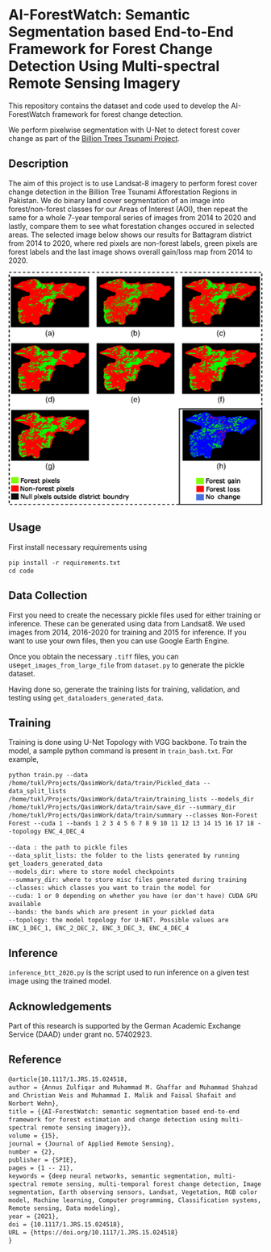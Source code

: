 
# AI-ForestWatch: Semantic Segmentation based End-to-End Framework for Forest Change Detection Using Multi-spectral Remote Sensing Imagery

This repository contains the dataset and code used to develop the AI-ForestWatch framework for forest change detection. 

We perform pixelwise segmentation with U-Net to detect forest cover change as part of the [Billion Trees Tsunami Project](https://en.wikipedia.org/wiki/Billion_Tree_Tsunami).

## Description

The aim of this project is to use Landsat-8 imagery to perform forest cover change detection in the Billion Tree Tsunami Afforestation Regions in Pakistan. We do binary land cover segmentation of an image into forest/non-forest classes for our Areas of Interest (AOI), then repeat the same for a whole 7-year temporal series of images from 2014 to 2020 and lastly, compare them to see what forestation changes occured in selected areas. The selected image below shows our results for Battagram district from 2014 to 2020, where red pixels are non-forest labels, green pixels are forest labels and the last image shows overall gain/loss map from 2014 to 2020.

![Red and Green Heatmap for Forest Cover Change in Battagram](final-battagram-change.png "Forest Cover Change in Battagram")


## Usage
First install necessary requirements using 

    pip install -r requirements.txt
    cd code

## Data Collection
First you need to create the necessary pickle files used for either training or inference. These can be generated using data from Landsat8. We used images from 2014, 2016-2020 for training and 2015 for inference. If you want to use your own files, then you can use Google Earth Engine.

Once you obtain the necessary `.tiff` files, you can use`get_images_from_large_file` from `dataset.py` to generate the pickle dataset.

Having done so, generate the training lists for training, validation, and testing using `get_dataloaders_generated_data`. 

## Training
Training is done using U-Net Topology with VGG backbone. To train the model, a sample python command is present in `train_bash.txt`. For example, 

    python train.py --data /home/tukl/Projects/QasimWork/data/train/Pickled_data --data_split_lists /home/tukl/Projects/QasimWork/data/train/training_lists --models_dir /home/tukl/Projects/QasimWork/data/train/save_dir --summary_dir /home/tukl/Projects/QasimWork/data/train/summary --classes Non-Forest Forest --cuda 1 --bands 1 2 3 4 5 6 7 8 9 10 11 12 13 14 15 16 17 18 --topology ENC_4_DEC_4
    
    --data : the path to pickle files
    --data_split_lists: the folder to the lists generated by running get_loaders_generated_data
    --models_dir: where to store model checkpoints
    --summary_dir: where to store misc files generated during training
    --classes: which classes you want to train the model for
    --cuda: 1 or 0 depending on whether you have (or don't have) CUDA GPU available
    --bands: the bands which are present in your pickled data
    --topology: the model topology for U-NET. Possible values are ENC_1_DEC_1, ENC_2_DEC_2, ENC_3_DEC_3, ENC_4_DEC_4 

## Inference
`inference_btt_2020.py` is the script used to run inference on a given test image using the trained model.

## Acknowledgements
Part of this research is supported by the German Academic Exchange Service (DAAD) under grant no. 57402923.
 
 ## Reference 

    @article{10.1117/1.JRS.15.024518,
    author = {Annus Zulfiqar and Muhammad M. Ghaffar and Muhammad Shahzad and Christian Weis and Muhammad I. Malik and Faisal Shafait and Norbert Wehn},
    title = {{AI-ForestWatch: semantic segmentation based end-to-end framework for forest estimation and change detection using multi-spectral remote sensing imagery}},
    volume = {15},
    journal = {Journal of Applied Remote Sensing},
    number = {2},
    publisher = {SPIE},
    pages = {1 -- 21},
    keywords = {deep neural networks, semantic segmentation, multi-spectral remote sensing, multi-temporal forest change detection, Image segmentation, Earth observing sensors, Landsat, Vegetation, RGB color model, Machine learning, Computer programming, Classification systems, Remote sensing, Data modeling},
    year = {2021},
    doi = {10.1117/1.JRS.15.024518},
    URL = {https://doi.org/10.1117/1.JRS.15.024518}
    }
